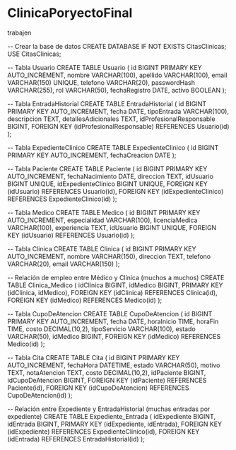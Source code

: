 # ClinicaPoryectoFinal
trabajen

-- Crear la base de datos
CREATE DATABASE IF NOT EXISTS CitasClinicas;
USE CitasClinicas;

-- Tabla Usuario
CREATE TABLE Usuario (
    id BIGINT PRIMARY KEY AUTO_INCREMENT,
    nombre VARCHAR(100),
    apellido VARCHAR(100),
    email VARCHAR(150) UNIQUE,
    telefono VARCHAR(20),
    passwordHash VARCHAR(255),
    rol VARCHAR(50),
    fechaRegistro DATE,
    activo BOOLEAN
);

-- Tabla EntradaHistorial
CREATE TABLE EntradaHistorial (
    id BIGINT PRIMARY KEY AUTO_INCREMENT,
    fecha DATE,
    tipoEntrada VARCHAR(100),
    descripcion TEXT,
    detallesAdicionales TEXT,
    idProfesionalResponsable BIGINT,
    FOREIGN KEY (idProfesionalResponsable) REFERENCES Usuario(id)
);

-- Tabla ExpedienteClinico
CREATE TABLE ExpedienteClinico (
    id BIGINT PRIMARY KEY AUTO_INCREMENT,
    fechaCreacion DATE
);

-- Tabla Paciente
CREATE TABLE Paciente (
    id BIGINT PRIMARY KEY AUTO_INCREMENT,
    fechaNacimiento DATE,
    direccion TEXT,
    idUsuario BIGINT UNIQUE,
    idExpedienteClinico BIGINT UNIQUE,
    FOREIGN KEY (idUsuario) REFERENCES Usuario(id),
    FOREIGN KEY (idExpedienteClinico) REFERENCES ExpedienteClinico(id)
);

-- Tabla Medico
CREATE TABLE Medico (
    id BIGINT PRIMARY KEY AUTO_INCREMENT,
    especialidad VARCHAR(100),
    licenciaMedica VARCHAR(100),
    experiencia TEXT,
    idUsuario BIGINT UNIQUE,
    FOREIGN KEY (idUsuario) REFERENCES Usuario(id)
);

-- Tabla Clinica
CREATE TABLE Clinica (
    id BIGINT PRIMARY KEY AUTO_INCREMENT,
    nombre VARCHAR(150),
    direccion TEXT,
    telefono VARCHAR(20),
    email VARCHAR(150)
);

-- Relación de empleo entre Médico y Clínica (muchos a muchos)
CREATE TABLE Clinica_Medico (
    idClinica BIGINT,
    idMedico BIGINT,
    PRIMARY KEY (idClinica, idMedico),
    FOREIGN KEY (idClinica) REFERENCES Clinica(id),
    FOREIGN KEY (idMedico) REFERENCES Medico(id)
);

-- Tabla CupoDeAtencion
CREATE TABLE CupoDeAtencion (
    id BIGINT PRIMARY KEY AUTO_INCREMENT,
    fecha DATE,
    horaInicio TIME,
    horaFin TIME,
    costo DECIMAL(10,2),
    tipoServicio VARCHAR(100),
    estado VARCHAR(50),
    idMedico BIGINT,
    FOREIGN KEY (idMedico) REFERENCES Medico(id)
);

-- Tabla Cita
CREATE TABLE Cita (
    id BIGINT PRIMARY KEY AUTO_INCREMENT,
    fechaHora DATETIME,
    estado VARCHAR(50),
    motivo TEXT,
    notaAtencion TEXT,
    costo DECIMAL(10,2),
    idPaciente BIGINT,
    idCupoDeAtencion BIGINT,
    FOREIGN KEY (idPaciente) REFERENCES Paciente(id),
    FOREIGN KEY (idCupoDeAtencion) REFERENCES CupoDeAtencion(id)
);

-- Relación entre Expediente y EntradaHistorial (muchas entradas por expediente)
CREATE TABLE Expediente_Entrada (
    idExpediente BIGINT,
    idEntrada BIGINT,
    PRIMARY KEY (idExpediente, idEntrada),
    FOREIGN KEY (idExpediente) REFERENCES ExpedienteClinico(id),
    FOREIGN KEY (idEntrada) REFERENCES EntradaHistorial(id)
);
